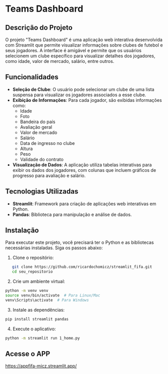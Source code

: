 # Teams Dashboard

## Descrição do Projeto

O projeto "Teams Dashboard" é uma aplicação web interativa desenvolvida com Streamlit que permite visualizar informações sobre clubes de futebol e seus jogadores. A interface é amigável e permite que os usuários selecionem um clube específico para visualizar detalhes dos jogadores, como idade, valor de mercado, salário, entre outros.

## Funcionalidades

- **Seleção de Clube**: O usuário pode selecionar um clube de uma lista suspensa para visualizar os jogadores associados a esse clube.
- **Exibição de Informações**: Para cada jogador, são exibidas informações como:
  - Idade
  - Foto
  - Bandeira do país
  - Avaliação geral
  - Valor de mercado
  - Salário
  - Data de ingresso no clube
  - Altura
  - Peso
  - Validade do contrato
- **Visualização de Dados**: A aplicação utiliza tabelas interativas para exibir os dados dos jogadores, com colunas que incluem gráficos de progresso para avaliação e salário.

## Tecnologias Utilizadas

- **Streamlit**: Framework para criação de aplicações web interativas em Python.
- **Pandas**: Biblioteca para manipulação e análise de dados.

## Instalação

Para executar este projeto, você precisará ter o Python e as bibliotecas necessárias instaladas. Siga os passos abaixo:

1. Clone o repositório:
```bash
   git clone https://github.com/ricardochomicz/streamlit_fifa.git
   cd seu_repositorio
```
2. Crie um ambiente virtual:
```bash
python -m venv venv
source venv/bin/activate  # Para Linux/Mac
venv\Scripts\activate  # Para Windows
```

3. Instale as dependências:
```bash
pip install streamlit pandas
```

4. Execute o aplicativo:
```bash
python -m streamlit run 1_home.py
```

## Acesse o APP
https://appfifa-micz.streamlit.app/